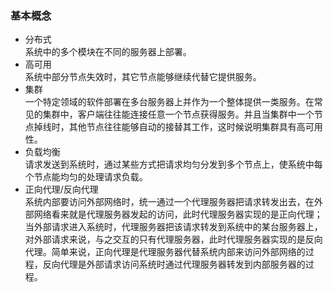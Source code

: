 ### 基本概念

+ 分布式  
  系统中的多个模块在不同的服务器上部署。
+ 高可用  
  系统中部分节点失效时，其它节点能够继续代替它提供服务。
+ 集群  
  一个特定领域的软件部署在多台服务器上并作为一个整体提供一类服务。在常见的集群中，客户端往往能连接任意一个节点获得服务。并且当集群中一个节点掉线时，其他节点往往能够自动的接替其工作，这时候说明集群具有高可用性。
+ 负载均衡  
  请求发送到系统时，通过某些方式把请求均匀分发到多个节点上，使系统中每个节点能均匀的处理请求负载。
+ 正向代理/反向代理   
  系统内部要访问外部网络时，统一通过一个代理服务器把请求转发出去，在外部网络看来就是代理服务器发起的访问，此时代理服务器实现的是正向代理；当外部请求进入系统时，代理服务器把该请求转发到系统中的某台服务器上，对外部请求来说，与之交互的只有代理服务器，此时代理服务器实现的是反向代理。简单来说，正向代理是代理服务器代替系统内部来访问外部网络的过程，反向代理是外部请求访问系统时通过代理服务器转发到内部服务器的过程。